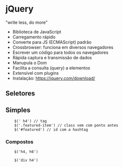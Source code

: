 # jQuery
"write less, do more"
- Biblioteca de JavaScript
- Carregamento rápido
- Converte para JS (ECMAScript) padrão
- Crossbrowser: funciona em diversos navegadores
- Escrever um código para todos os navegadores
- Rápida captura e transmissão de dados
- Manupula o Dom
- Facilita a consulta (query) a elementos
- Extensível com plugins
- Instalação: https://jquery.com/download/

## Seletores
## Simples
```
    $(' h4') // tag
    $('.featured-item') // class vem com ponto antes
    $('#featured') // id com a hashtag
```

### Compostos
```
    $('h4, h6')

    $('div h4')
```